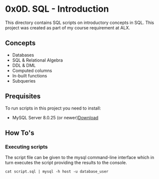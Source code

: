 # 0x0D. SQL - Introduction
This directory contains SQL scripts on introductory concepts in SQL. This project was created as part of my course requirement at ALX.

## Concepts
* Databases
* SQL & Relational Algebra
* DDL & DML
* Computed columns
* In-built functions
* Subqueries

## Prequisites
To run scripts in this project you need to install:
* MySQL Server 8.0.25 (or newer)[Download](https://www.mysql.com/downloads/)

## How To's
### Executing scripts
The script file can be given to the mysql command-line interface which in turn executes the script providing the results to the console.

`cat script.sql | mysql -h host -u database_user` 
